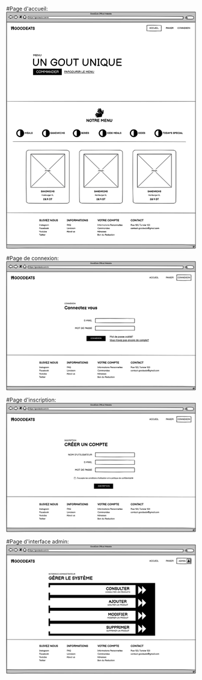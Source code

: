 #Page d'accueil:
![alt text](https://github.com/AymCheb/MiniProjetWeb/blob/main/UI/Home.png?raw=true)

#Page de connexion:
![alt text](https://github.com/AymCheb/MiniProjetWeb/blob/main/UI/Login.png?raw=true)

#Page d'inscription:
![alt text](https://github.com/AymCheb/MiniProjetWeb/blob/main/UI/Signup.png?raw=true)

#Page d'interface admin:
![alt text](https://github.com/AymCheb/MiniProjetWeb/blob/main/UI/Admin.png?raw=true)
